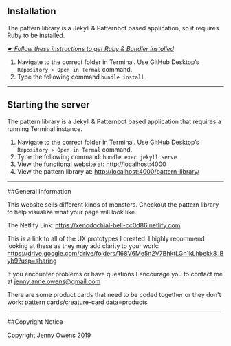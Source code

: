 ## Installation

The pattern library is a Jekyll & Patternbot based application, so it requires Ruby to be installed.

[*☛ Follow these instructions to get Ruby & Bundler installed*](https://learn-the-web.algonquindesign.ca/courses/web-dev-4/install-more-developer-tools/)

1. Navigate to the correct folder in Terminal. Use GitHub Desktop’s `Repository > Open in Termal` command.
2. Type the following command `bundle install`

---

## Starting the server

The pattern library is a Jekyll & Patternbot based application that requires a running Terminal instance.

1. Navigate to the correct folder in Terminal. Use GitHub Desktop’s `Repository > Open in Termal` command.
2. Type the following command: `bundle exec jekyll serve`
3. View the functional website at: [http://localhost:4000](http://localhost:4000)
4. View the pattern library at: [http://localhost:4000/pattern-library/](http://localhost:4000/pattern-library/)

---

##General Information

This website sells different kinds of monsters. Checkout the pattern library to help visualize what your page will look like.

The Netlify Link: https://xenodochial-bell-cc0d86.netlify.com

This is a link to all of the UX prototypes I created. I highly recommend looking at these as they may add clarity to your work: https://drive.google.com/drive/folders/168V6Me5n2V7BhktLGn1kLhbekk8_Byb9?usp=sharing

If you encounter problems or have questions I encourage you to contact me at jenny.anne.owens@gmail.com

There are some product cards that need to be coded together or they don't work:
pattern cards/creature-card data=products

---

##Copyright Notice

Copyright Jenny Owens 2019
